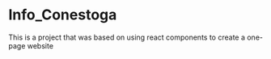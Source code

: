 # Info_Conestoga
This is a project that was based on using react components to create a one-page website
